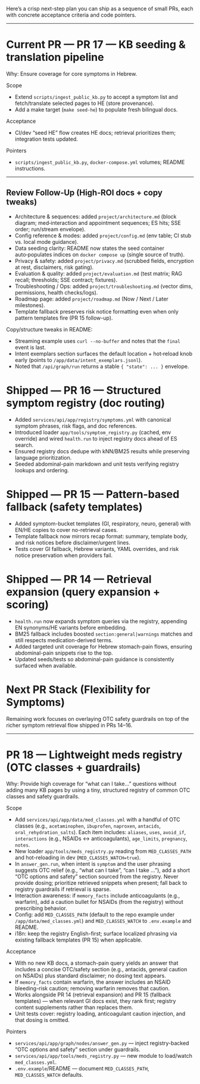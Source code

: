 Here’s a crisp next-step plan you can ship as a sequence of small PRs, each with concrete acceptance criteria and code pointers.

---

# Current PR — PR 17 — KB seeding & translation pipeline

Why: Ensure coverage for core symptoms in Hebrew.

Scope

- Extend `scripts/ingest_public_kb.py` to accept a symptom list and fetch/translate selected pages to HE (store provenance).
- Add a make target (`make seed-he`) to populate fresh bilingual docs.

Acceptance

- CI/dev “seed HE” flow creates HE docs; retrieval prioritizes them; integration tests updated.

Pointers

- `scripts/ingest_public_kb.py`, `docker-compose.yml` volumes; README instructions.

---

## Review Follow‑Up (High‑ROI docs + copy tweaks)

- Architecture & sequences: added `project/architecture.md` (block diagram; med‑interaction and appointment sequences; ES hits; SSE order; run/stream envelope).
- Config reference & modes: added `project/config.md` (env table; CI stub vs. local mode guidance).
- Data seeding clarity: README now states the seed container auto‑populates indices on `docker compose up` (single source of truth).
- Privacy & safety: added `project/privacy.md` (scrubbed fields, encryption at rest, disclaimers, risk gating).
- Evaluation & quality: added `project/evaluation.md` (test matrix; RAG recall; thresholds; SSE contract; fixtures).
- Troubleshooting / Ops: added `project/troubleshooting.md` (vector dims, permissions, health checks/logs).
- Roadmap page: added `project/roadmap.md` (Now / Next / Later milestones).
- Template fallback preserves risk notice formatting even when only pattern templates fire (PR 15 follow-up).

Copy/structure tweaks in README:

- Streaming example uses `curl --no-buffer` and notes that the `final` event is last.
- Intent exemplars section surfaces the default location + hot‑reload knob early (points to `/app/data/intent_exemplars.jsonl`).
- Noted that `/api/graph/run` returns a stable `{ "state": ... }` envelope.

# Shipped — PR 16 — Structured symptom registry (doc routing)

- Added `services/api/app/registry/symptoms.yml` with canonical symptom phrases, risk flags, and doc references.
- Introduced loader `app/tools/symptom_registry.py` (cached, env override) and wired `health.run` to inject registry docs ahead of ES search.
- Ensured registry docs dedupe with kNN/BM25 results while preserving language prioritization.
- Seeded abdominal-pain markdown and unit tests verifying registry lookups and ordering.

# Shipped — PR 15 — Pattern-based fallback (safety templates)

- Added symptom-bucket templates (GI, respiratory, neuro, general) with EN/HE copies to cover no-retrieval cases.
- Template fallback now mirrors recap format: summary, template body, and risk notices before disclaimer/urgent lines.
- Tests cover GI fallback, Hebrew variants, YAML overrides, and risk notice preservation when providers fail.

# Shipped — PR 14 — Retrieval expansion (query expansion + scoring)

- `health.run` now expands symptom queries via the registry, appending EN synonyms/HE variants before embedding.
- BM25 fallback includes boosted `section:general|warnings` matches and still respects medication-derived terms.
- Added targeted unit coverage for Hebrew stomach-pain flows, ensuring abdominal-pain snippets rise to the top.
- Updated seeds/tests so abdominal-pain guidance is consistently surfaced when available.

# Next PR Stack (Flexibility for Symptoms)

Remaining work focuses on overlaying OTC safety guardrails on top of the richer symptom retrieval flow shipped in PRs 14–16.

<!-- PR 13 shipped: Intent exemplars registry (+ multilingual) -->

---

# PR 18 — Lightweight meds registry (OTC classes + guardrails)

Why: Provide high coverage for “what can I take…” questions without adding many KB pages by using a tiny, structured registry of common OTC classes and safety guardrails.

Scope

- Add `services/api/app/data/med_classes.yml` with a handful of OTC classes (e.g., `acetaminophen`, `ibuprofen`, `naproxen`, `antacids`, `oral_rehydration_salts`). Each item includes: `aliases`, `uses`, `avoid_if`, `interactions` (e.g., NSAIDs ↔ anticoagulants), `age_limits`, `pregnancy`, `notes`.
- New loader `app/tools/meds_registry.py` reading from `MED_CLASSES_PATH` and hot-reloading in dev (`MED_CLASSES_WATCH=true`).
- In `answer_gen.run`, when intent is `symptom` and the user phrasing suggests OTC relief (e.g., “what can I take”, “can I take …”), add a short “OTC options and safety” section sourced from the registry. Never provide dosing; prioritize retrieved snippets when present; fall back to registry guardrails if retrieval is sparse.
- Interaction awareness: if `memory_facts` include anticoagulants (e.g., warfarin), add a caution bullet for NSAIDs (from the registry) without prescribing behavior.
- Config: add `MED_CLASSES_PATH` (default to the repo example under `/app/data/med_classes.yml`) and `MED_CLASSES_WATCH` to `.env.example` and README.
- i18n: keep the registry English-first; surface localized phrasing via existing fallback templates (PR 15) when applicable.

Acceptance

- With no new KB docs, a stomach-pain query yields an answer that includes a concise OTC/safety section (e.g., antacids, general caution on NSAIDs) plus standard disclaimer; no dosing text appears.
- If `memory_facts` contain warfarin, the answer includes an NSAID bleeding-risk caution; removing warfarin removes that caution.
- Works alongside PR 14 (retrieval expansion) and PR 15 (fallback templates) — when relevant GI docs exist, they rank first; registry content supplements rather than replaces them.
- Unit tests cover: registry loading, anticoagulant caution injection, and that dosing is omitted.

Pointers

- `services/api/app/graph/nodes/answer_gen.py` — inject registry-backed “OTC options and safety” section under guardrails.
- `services/api/app/tools/meds_registry.py` — new module to load/watch `med_classes.yml`.
- `.env.example`/README — document `MED_CLASSES_PATH`, `MED_CLASSES_WATCH` defaults.
